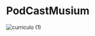 <h1>PodCastMusium</h1>

![curriculo (1)](https://github.com/Gui089/PodCastMusium/assets/109478455/1f7c63c2-bbaa-45a8-95c4-f3d74f029c40)
